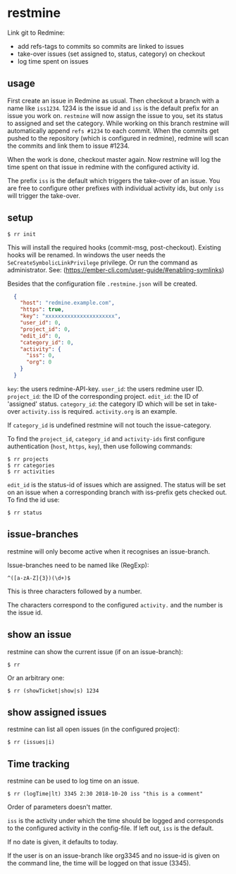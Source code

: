 # restmine

Link git to Redmine:

* add refs-tags to commits so commits are linked to issues
* take-over issues (set assigned to, status, category) on checkout
* log time spent on issues


## usage

First create an issue in Redmine as usual. Then checkout a branch with a name
like `iss1234`. 1234 is the issue id and `iss` is the default prefix for an
issue you work on. `restmine` will now assign the issue to you, set its status
to assigned and set the category. While working on this branch restmine will
automatically append `refs #1234` to each commit. When the commits get pushed
to the repository (which is configured in redmine), redmine will scan the
commits and link them to issue #1234.

When the work is done, checkout master again. Now restmine will log the time
spent on that issue in redmine with the configured activity id.


The prefix `iss` is the default which triggers the take-over of an issue. You
are free to configure other prefixes with individual activity ids, but only
`iss` will trigger the take-over.


## setup

    $ rr init

This will install the required hooks (commit-msg, post-checkout). Existing
hooks will be renamed. In windows the user needs the
`SeCreateSymbolicLinkPrivilege` privilege. Or run the command as administrator.
See: (https://ember-cli.com/user-guide/#enabling-symlinks)

Besides that the configuration file `.restmine.json` will be created.

``` json
  {
    "host": "redmine.example.com",
    "https": true,
    "key": "xxxxxxxxxxxxxxxxxxxxxx",
    "user_id": 0,
    "project_id": 0,
    "edit_id": 0,
    "category_id": 0,
    "activity": {
      "iss": 0,
      "org": 0
    }
  }
```

`key`: the users redmine-API-key.
`user_id`: the users redmine user ID.
`project_id`: the ID of the corresponding project.
`edit_id`: the ID of 'assigned' status.
`category_id`: the category ID which will be set in take-over
`activity.iss` is required. `activity.org` is an example.

If `category_id` is undefined restmine will not touch the issue-category.

To find the `project_id`, `category_id` and `activity-ids` first configure
authentication (`host`, `https`, `key`), then use following commands:

    $ rr projects
    $ rr categories
    $ rr activities

`edit_id` is the status-id of issues which are assigned. The status will be set
on an issue when a corresponding branch with iss-prefix gets checked out. To
find the id use:

    $ rr status


## issue-branches

restmine will only become active when it recognises an issue-branch.

Issue-branches need to be named like (RegExp):

    ^([a-zA-Z]{3})(\d+)$

This is three characters followed by a number.

The characters correspond to the configured `activity.`
and the number is the issue id.

## show an issue

restmine can show the current issue (if on an issue-branch):

    $ rr

Or an arbitrary one:

    $ rr (showTicket|show|s) 1234

## show assigned issues

restmine can list all open issues (in the configured project):

    $ rr (issues|i)

## Time tracking

restmine can be used to log time on an issue.

    $ rr (logTime|lt) 3345 2:30 2018-10-20 iss "this is a comment"

Order of parameters doesn't matter.

`iss` is the activity under which the time should be logged and corresponds to
the configured activity in the config-file. If left out, `iss` is the default.

If no date is given, it defaults to today.

If the user is on an issue-branch like org3345 and no issue-id is given
on the command line, the time will be logged on that issue (3345).
